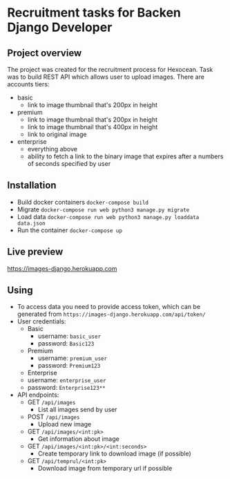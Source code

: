 # Recruitment tasks for Backen Django Developer

## Project overview
The project was created for the recruitment process for Hexocean. Task was to build REST API which allows user to upload images.
There are accounts tiers:
- basic
  - link to image thumbnail that's 200px in height
- premium
  - link to image thumbnail that's 200px in height
  - link to image thumbnail that's 400px in height
  - link to original image
- enterprise
  - everything above
  - ability to fetch a link to the binary image that expires after a numbers of seconds specified by user

## Installation

- Build docker containers `docker-compose build`
- Migrate `docker-compose run web python3 manage.py migrate`
- Load data `docker-compose run web python3 manage.py loaddata data.json`
- Run the container `docker-compose up`

## Live preview
https://images-django.herokuapp.com

## Using
- To access data you need to provide access token, which can be generated from `https://images-django.herokuapp.com/api/token/`
- User credentials:
  - Basic
    - username: ```basic_user```
    - password: ```Basic123```
  - Premium
    - username: ```premium_user```
    - password: ```Premium123```
  - Enterprise
   - username: ```enterprise_user```
    - password: ```Enterprise123**```
- API endpoints:
  - GET `/api/images`
    - List all images send by user
  - POST `/api/images`
    - Upload new image
  - GET `/api/images/<int:pk>`
    - Get information about image
  - GET `/api/images/<int:pk>/<int:seconds>`
    - Create temporary link to download image (if possible)
  - GET `/api/temprul/<int:pk>`
    - Download image from temporary url if possible